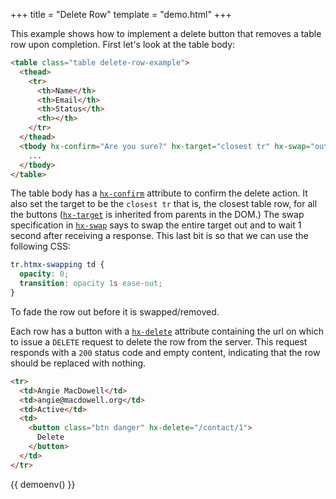 +++
title = "Delete Row"
template = "demo.html"
+++

This example shows how to implement a delete button that removes a table row upon completion.  First let's look at the
table body:

```html
<table class="table delete-row-example">
  <thead>
    <tr>
      <th>Name</th>
      <th>Email</th>
      <th>Status</th>
      <th></th>
    </tr>
  </thead>
  <tbody hx-confirm="Are you sure?" hx-target="closest tr" hx-swap="outerHTML swap:1s">
    ...
  </tbody>
</table>
```

The table body has a [`hx-confirm`](@/attributes/hx-confirm.md) attribute to confirm the delete action.  It also
set the target to be the `closest tr` that is, the closest table row, for all the buttons ([`hx-target`](@/attributes/hx-target.md)
is inherited from parents in the DOM.)  The swap specification in [`hx-swap`](@/attributes/hx-swap.md) says to swap the
entire target out and to wait 1 second after receiving a response.  This last bit is so that we can use the following
CSS:

```css
tr.htmx-swapping td {
  opacity: 0;
  transition: opacity 1s ease-out;
}
```

To fade the row out before it is swapped/removed.

Each row has a button with a [`hx-delete`](@/attributes/hx-delete.md) attribute containing the url on which to issue a `DELETE`
request to delete the row from the server. This request responds with a `200` status code and empty content, indicating that the
row should be replaced with nothing.

```html
<tr>
  <td>Angie MacDowell</td>
  <td>angie@macdowell.org</td>
  <td>Active</td>
  <td>
    <button class="btn danger" hx-delete="/contact/1">
      Delete
    </button>
  </td>
</tr>
```

<style>
tr.htmx-swapping td {
  opacity: 0;
  transition: opacity 1s ease-out;
}
</style>

{{ demoenv() }}

<script>
    //=========================================================================
    // Fake Server Side Code
    //=========================================================================

    // data
    var contacts = [
      {
        name: "Joe Smith",
        email: "joe@smith.org",
        status: "Active",
      },
      {
        name: "Angie MacDowell",
        email: "angie@macdowell.org",
        status: "Active",
      },
      {
        name: "Fuqua Tarkenton",
        email: "fuqua@tarkenton.org",
        status: "Active",
      },
      {
        name: "Kim Yee",
        email: "kim@yee.org",
        status: "Inactive",
      },
    ];

    // routes
    init("/demo", function(request, params){
      return tableTemplate(contacts);
    });

    onDelete(/\/contact\/\d+/, function(request, params){
      return "";
    });

    // templates
    function rowTemplate(contact, i) {
      return `<tr>
      <td>${contact["name"]}</td>
      <td>${contact["email"]}</td>
      <td>${contact["status"]}</td>
      <td>
        <button class="btn danger" hx-delete="/contact/${i}">
          Delete
        </button>
      </td>
    </tr>`;
    }

    function tableTemplate(contacts) {
      var rows = "";

      for (var i = 0; i < contacts.length; i++) {
        rows += rowTemplate(contacts[i], i, "");
      }

      return `
<table class="table delete-row-example">
  <thead>
    <tr>
      <th>Name</th>
      <th>Email</th>
      <th>Status</th>
      <th></th>
    </tr>
  </thead>
  <tbody hx-confirm="Are you sure?" hx-target="closest tr" hx-swap="outerHTML swap:1s">
    ${rows}
  </tbody>
</table>`;
    }

</script>
